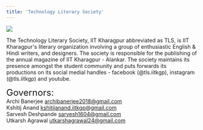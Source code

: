 ```yaml
---
title: 'Technology Literary Society'
---
```


![](https://drive.google.com/uc?id=1P_niaH5sHMWIyI8haqXs-twmQJ7ATvWR)

The Technology Literary Society, IIT Kharagpur abbreviated as TLS, is IIT Kharagpur's literary organization involving a group of enthusiastic English & Hindi writers, and designers. The society is responsible for the publishing of the annual magazine of IIT Kharagpur - Alankar. The society maintains its presence amongst the student community and puts forwards its productions on its social medial handles - facebook (@tls.iitkgp), instagram (@tls.iitkgp) and youtube. 

<span style="font-size: 24px;">Governors:</span> <br />
Archi Banerjee
archibanerjee2018@gmail.com
<br/>
Kshitij Anand
kshitijanand.iitkgp@gmail.com
<br/>
Sarvesh Deshpande
sarvesh1604@gmail.com
<br/>
Utkarsh Agrawal
utkarshagrawal24@gmail.com